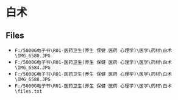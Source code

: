 # 白术

## Files

- `F:/5000G电子书\R01-医药卫生(养生 保健 医药 心理学)\医学\药材\白术\IMG_6580.JPG`
- `F:/5000G电子书\R01-医药卫生(养生 保健 医药 心理学)\医学\药材\白术\IMG_6584.JPG`
- `F:/5000G电子书\R01-医药卫生(养生 保健 医药 心理学)\医学\药材\白术\IMG_6588.JPG`
- `F:/5000G电子书\R01-医药卫生(养生 保健 医药 心理学)\医学\药材\白术\files.txt`

